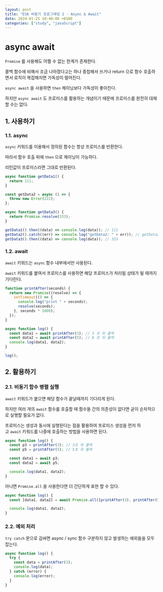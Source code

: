```yaml
---
layout: post
title: "ES6 비동기 프로그래밍 2 - Async & Await"
date: 2024-01-25 10:40:00 +0100
categories: ["study", "javaScript"]
---
```


# async await

`Promise` 를 사용해도 어쩔 수 없는 한계가 존재한다.

콜백 함수에 비해서 조금 나아졌다고는 하나 중첩해서 쓰거나 return 으로 함수 호출하면서 로직이 복잡해지면 가독성이 떨어진다.

`async await` 을 사용하면 `then` 체이닝보다 가독성이 좋아진다.

하지만 `async await` 도 프로미스를 활용하는 개념이기 때문에 프로미스를 완전히 대체할 수는 없다.

## 1. 사용하기

### 1.1. async

`async` 키워드를 이용해서 정의된 함수는 항상 프로미스를 반환한다.

따라서 함수 호출 뒤에 `then` 으로 체이닝이 가능하다.

리턴값이 프로미스라면 그대로 반환된다.

```js
async function getData1() {
  return 111;
}

const getData2 = async () => {
  throw new Error(222);
};

async function getData3() {
  return Promise.resolve(333);
}

getData1().then((data) => console.log(data)); // 111
getData2().catch((err) => console.log("getData2: " + err)); // getData2: Error: 222
getData3().then((data) => console.log(data)); // 333
```

### 1.2. await

`await` 키워드는 `async` 함수 내부에서만 사용된다.

`await` 키워드를 붙여서 프로미스를 사용하면 해당 프로미스가 처리됨 상태가 될 때까지 기다린다.

```js
function printAfter(seconds) {
  return new Promise((resolve) => {
    setTimeout(() => {
      console.log("print " + seconds);
      resolve(seconds);
    }, seconds * 1000);
  });
}

async function log() {
  const data1 = await printAfter(3); // 3 초 뒤 출력
  const data2 = await printAfter(5); // 8 초 뒤 출력
  console.log(data1, data2);
}

log();
```

## 2. 활용하기

### 2.1. 비동기 함수 병렬 실행

`await` 키워드가 붙으면 해당 함수가 끝날때까지 기다리게 된다.

하지만 여러 개의 `await` 함수를 호출할 때 함수들 간의 의존성이 없다면 굳이 순차적으로 실행할 필요가 없다.

프로미스는 생성과 동시에 실행된다는 점을 활용하여 프로미스 생성을 먼저 하고 `await` 키워드를 나중에 호출하는 방법을 사용하면 된다.

```js
async function log() {
  const p3 = printAfter(3); // 3초 뒤 출력
  const p5 = printAfter(5); // 5초 뒤 출력

  const data1 = await p3;
  const data2 = await p5;

  console.log(data1, data2);
}
```

아니면 `Promise.all` 을 사용한다면 더 간단하게 표현 할 수 있다.

```js
async function log() {
  const [data1, data2] = await Promise.all([printAfter(3), printAfter(5)]);

  console.log(data1, data2);
}
```

### 2.2. 예외 처리

`try catch` 문으로 감싸면 async / sync 함수 구분하지 않고 발생하는 예외들을 모두 잡는다.

```js
async function log() {
  try {
    const data = printAfter(3);
    console.log(data);
  } catch (error) {
    console.log(error);
  }
}
```
